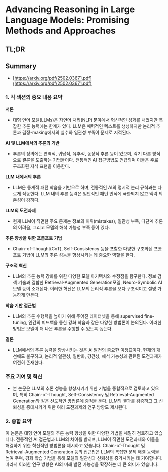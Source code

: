 # Advancing Reasoning in Large Language Models: Promising Methods and Approaches
## TL;DR
## Summary
- [https://arxiv.org/pdf/2502.03671.pdf](https://arxiv.org/pdf/2502.03671.pdf)

### 1. 각 섹션의 중요 내용 요약

**서론**
- 대형 언어 모델(LLMs)은 자연어 처리(NLP) 분야에서 혁신적인 성과를 내었지만 복잡한 추론 능력에는 한계가 있다. LLM은 매력적인 텍스트를 생성하지만 논리적 추론과 결정-making에서의 실수와 일관성 부족이 문제로 지적된다.

**AI 및 LLM에서의 추론의 기반**
- 추론의 정의에는 연역적, 귀납적, 유추적, 동상적 추론 등이 있으며, 각기 다른 방식으로 결론을 도출하는 기법들이다. 전통적인 AI 접근방법도 언급되며 이들은 주로 구조화된 지식 표현을 이용한다.

**LLM 내에서의 추론**
- LLM은 통계적 패턴 학습을 기반으로 하며, 전통적인 AI의 명시적 논리 규칙과는 다르게 작동한다. LLM 내의 추론 능력은 일반적인 패턴 인식에 국한되지 않고 맥락 의존성이 강하다.

**LLM의 도전과제**
- 현재 LLM이 직면한 주요 문제는 정보의 허위(mistakes), 일관성 부족, 다단계 추론의 어려움, 그리고 모델의 해석 가능성 부족 등이 있다.

**추론 향상을 위한 프롬프트 기법**
- Chain-of-Thought(CoT), Self-Consistency 등을 포함한 다양한 구조화된 프롬프트 기법이 LLM의 추론 성능을 향상시키는 데 중요한 역할을 한다.

**구조적 혁신**
- LLM의 추론 능력 강화를 위한 다양한 모델 아키텍처와 수정점을 탐구한다. 정보 검색 기술과 결합한 Retrieval-Augmented Generation모델, Neuro-Symbolic AI 모델 등이 소개된다. 이러한 혁신은 LLM의 논리적 추론을 보다 구조적이고 설명 가능하게 만든다.

**학습 기반 접근법**
- LLM의 추론 수행력을 높이기 위해 주어진 데이터셋을 통해 supervised fine-tuning, 인간의 피드백을 통한 강화 학습과 같은 다양한 방법론이 논의된다. 이러한 방법은 모델이 더 나은 추론을 수행할 수 있도록 돕는다.

**결론**
- LLM에서의 추론 능력을 향상시키는 것은 AI 발전의 중요한 이정표이다. 현재의 개선에도 불구하고, 논리적 일관성, 일반화, 강건성, 해석 가능성과 관련된 도전과제가 여전히 존재한다.

### 주요 기여 및 혁신
- 본 논문은 LLM의 추론 성능을 향상시키기 위한 기법을 종합적으로 검토하고 있으며, 특히 Chain-of-Thought, Self-Consistency 및 Retrieval-Augmented Generation와 같은 선도적인 방법론에 중점을 둔다. LLM의 결과를 검증하고 그 신뢰성을 증대시키기 위한 여러 도전과제와 연구 방향도 제시된다.

### 2. 종합 요약
이 논문은 대형 언어 모델의 추론 능력 향상을 위한 다양한 기법을 세밀히 검토하고 있습니다. 전통적인 AI 접근법과 LLM의 차이를 밝히며, LLM이 직면한 도전과제와 이들을 해결하기 위한 혁신적인 방법론을 제시하고 있습니다. Chain-of-Thought 및 Retrieval-Augmented Generation 등의 접근법은 LLM의 복잡한 문제 해결 능력을 높여 주며, 강화 학습 기법을 통해 모델의 일관성과 신뢰성을 증가시키는 데 기여합니다. 따라서 이러한 연구 방향은 AI의 미래 발전 가능성을 확장하는 데 큰 의미가 있습니다.